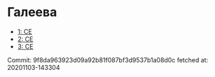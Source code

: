 # Галеева
- [1: CE](1.md)
- [2: CE](2.md)
- [3: CE](3.md)

Commit: 9f8da963923d09a92b81f087bf3d9537b1a08d0c
 fetched at: 20201103-143304
